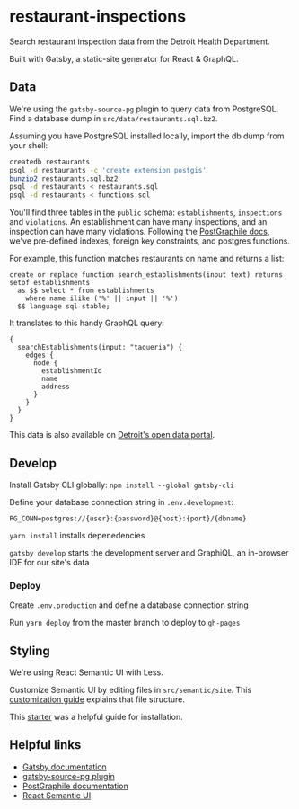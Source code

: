 # restaurant-inspections

Search restaurant inspection data from the Detroit Health Department.

Built with Gatsby, a static-site generator for React & GraphQL.

## Data

We're using the `gatsby-source-pg` plugin to query data from PostgreSQL. Find a database dump in `src/data/restaurants.sql.bz2`.

Assuming you have PostgreSQL installed locally, import the db dump from your shell:

```bash
createdb restaurants
psql -d restaurants -c 'create extension postgis'
bunzip2 restaurants.sql.bz2
psql -d restaurants < restaurants.sql
psql -d restaurants < functions.sql
```

You'll find three tables in the `public` schema: `establishments`, `inspections` and `violations`. An establishment can have many inspections, and an inspection can have many violations. Following the [PostGraphile docs](https://www.graphile.org/postgraphile/introduction/), we've pre-defined indexes, foreign key constraints, and postgres functions.

For example, this function matches restaurants on name and returns a list:

```psql
create or replace function search_establishments(input text) returns setof establishments 
  as $$ select * from establishments
    where name ilike ('%' || input || '%')
  $$ language sql stable;
```

It translates to this handy GraphQL query:

```gql
{
  searchEstablishments(input: "taqueria") {
    edges {
      node {
        establishmentId
        name
        address
      }
    }
  }
}
```

This data is also available on [Detroit's open data portal](https://data.detroitmi.gov/browse?q=restaurants).

## Develop

Install Gatsby CLI globally: `npm install --global gatsby-cli`

Define your database connection string in `.env.development`:

```
PG_CONN=postgres://{user}:{password}@{host}:{port}/{dbname}
```

`yarn install` installs depenedencies

`gatsby develop` starts the development server and GraphiQL, an in-browser IDE for our site's data

### Deploy

Create `.env.production` and define a database connection string

Run `yarn deploy` from the master branch to deploy to `gh-pages`

## Styling

We're using React Semantic UI with Less.

Customize Semantic UI by editing files in `src/semantic/site`. This [customization guide](http://learnsemantic.com/developing/customizing.html) explains that file structure.

This [starter](https://github.com/pretzelhands/gatsby-starter-semantic-ui) was a helpful guide for installation.

## Helpful links

- [Gatsby documentation](https://www.gatsbyjs.org/)
- [gatsby-source-pg plugin](https://www.gatsbyjs.org/packages/gatsby-source-pg/)
- [PostGraphile documentation](https://www.graphile.org/postgraphile/)
- [React Semantic UI](https://react.semantic-ui.com/)
